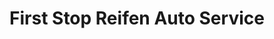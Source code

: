 ---
title: "First Stop Reifen Auto Service"
url: /kierspe/first-stop-reifen-auto-service/
shop: Autowerkstatt
---